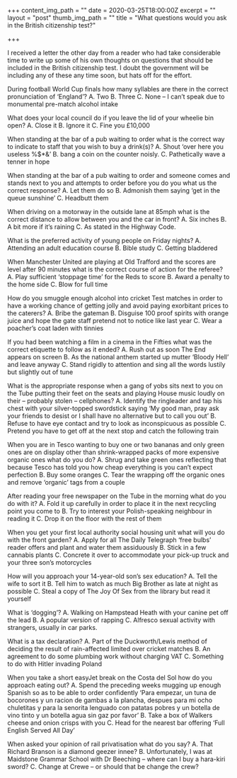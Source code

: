 +++
content_img_path = ""
date = 2020-03-25T18:00:00Z
excerpt = ""
layout = "post"
thumb_img_path = ""
title = "What questions would you ask in the British citizenship test?"

+++

I received a letter the other day from a reader who had take considerable time to write up some of his own thoughts on questions that should be included in the British citizenship test. I doubt the government will be including any of these any time soon, but hats off for the effort.

During football World Cup finals how many syllables are there in the correct pronunciation of ‘England’?
A. Two
B. Three
C. None – I can’t speak due to monumental pre-match alcohol intake

What does your local council do if you leave the lid of your wheelie bin open?
A. Close it
B. Ignore it
C. Fine you £10,000

When standing at the bar of a pub waiting to order what is the correct way to indicate to staff that you wish to buy a drink(s)?
A. Shout ‘over here you useless %$*&’
B. bang a coin on the counter noisly.
C. Pathetically wave a tenner in hope

When standing at the bar of a pub waiting to order and someone comes and stands next to you and attempts to order before you do you what us the correct response?
A. Let them do so
B. Admonish them saying ‘get in the queue sunshine’
C. Headbutt them

When driving on a motorway in the outside lane at 85mph what is the correct distance to allow between you and the car in front?
A. Six inches
B. A bit more if it’s raining
C. As stated in the Highway Code.

What is the preferred activity of young people on Friday nights?
A. Attending an adult education course
B. Bible study
C. Getting bladdered

When Manchester United are playing at Old Trafford and the scores are level after 90 minutes what is the correct course of action for the referee?
A. Play sufficient ‘stoppage time’ for the Reds to score
B. Award a penalty to the home side
C. Blow for full time

How do you smuggle enough alcohol into cricket Test matches in order to have a working chance of getting jolly and avoid paying exorbitant prices to the caterers?
A. Bribe the gateman
B. Disguise 100 proof spirits with orange juice and hope the gate staff pretend not to notice like last year
C. Wear a poacher’s coat laden with tinnies

If you had been watching a film in a cinema in the Fifties what was the correct etiquette to follow as it ended?
A. Rush out as soon The End appears on screen
B. As the national anthem started up mutter ‘Bloody Hell’ and leave anyway
C. Stand rigidly to attention and sing all the words lustily but slightly out of tune

What is the appropriate response when a gang of yobs sits next to you on the Tube putting their feet on the seats and playing House music loudly on their – probably stolen – cellphones?
A. Identify the ringleader and tap his chest with your silver-topped swordstick saying ‘My good man, pray ask your friends to desist or I shall have no alternative but to call you out’
B. Refuse to have eye contact and try to look as inconspicuous as possible
C. Pretend you have to get off at the next stop and catch the following train

When you are in Tesco wanting to buy one or two bananas and only green ones are on display other than shrink-wrapped packs of more expensive organic ones what do you do?
A. Shrug and take green ones reflecting that because Tesco has told you how cheap everything is you can’t expect perfection
B. Buy some oranges
C. Tear the wrapping off the organic ones and remove ‘organic’ tags from a couple

After reading your free newspaper on the Tube in the morning what do you do with it?
A. Fold it up carefully in order to place it in the next recycling point you come to
B. Try to interest your Polish-speaking neighbour in reading it
C. Drop it on the floor with the rest of them

When you get your first local authority social housing unit what will you do with the front garden?
A. Apply for all The Daily Telegraph ‘free bulbs’ reader offers and plant and water them assiduously
B. Stick in a few cannabis plants
C. Concrete it over to accommodate your pick-up truck and your three son’s motorcycles

How will you approach your 14-year-old son’s sex education?
A. Tell the wife to sort it
B. Tell him to watch as much Big Brother as late at night as possible
C. Steal a copy of The Joy Of Sex from the library but read it yourself

What is ‘dogging’?
A. Walking on Hampstead Heath with your canine pet off the lead
B. A popular version of rapping
C. Alfresco sexual activity with strangers, usually in car parks.

What is a tax declaration?
A. Part of the Duckworth/Lewis method of deciding the result of rain-affected limited over cricket matches
B. An agreement to do some plumbing work without charging VAT
C. Something to do with Hitler invading Poland

When you take a short easyJet break on the Costa del Sol how do you approach eating out?
A. Spend the preceding weeks mugging up enough Spanish so as to be able to order confidently ‘Para empezar, un tuna de bocorones y un racion de gambas a la plancha, despues para mi ocho chuletitas y para la senorita lenguado con patatas pobres y un botella de vino tinto y un botella agua sin gaz por favor’
B. Take a box of Walkers cheese and onion crisps with you
C. Head for the nearest bar offering ‘Full English Served All Day’

When asked your opinion of rail privatisation what do you say?
A. That Richard Branson is a diamond geezer innee?
B. Unfortunately, I was at Maidstone Grammar School with Dr Beeching – where can I buy a hara-kiri sword?
C. Change at Crewe – or should that be change the crew?